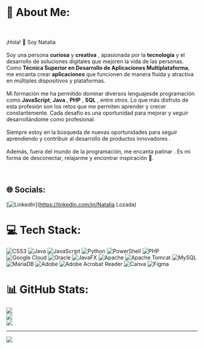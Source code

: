 # 💫 About Me:
<br><br> ¡Hola! 👋 Soy Natalia<br><br>Soy una persona **curiosa**  y **creativa** , apasionada por la **tecnología**  y el desarrollo de soluciones digitales que mejoren la vida de las personas. Como **Técnica Superior en Desarrollo de Aplicaciones Multiplataforma**, me encanta crear **aplicaciones**  que funcionen de manera fluida y atractiva en múltiples dispositivos y plataformas.<br><br>Mi formación me ha permitido dominar diversos lenguajesde programación como **JavaScript**, **Java** , **PHP** , **SQL** , entre otros. Lo que más disfruto de esta profesión son los retos que me permiten aprender  y crecer  constantemente. Cada desafío es una oportunidad para mejorar y seguir desarrollándome como profesional.<br><br>Siempre estoy en la búsqueda de nuevas oportunidades para seguir aprendiendo y contribuir al desarrollo de productos innovadores .<br><br>Además, fuera del mundo de la programación, me encanta patinar . Es mi forma de desconectar, relajarme y encontrar inspiración 🌈.<br><br><br>


## 🌐 Socials:
[![LinkedIn](https://img.shields.io/badge/LinkedIn-%230077B5.svg?logo=linkedin&logoColor=white)](https://linkedin.com/in/Natalia Lozada) 

# 💻 Tech Stack:
![CSS3](https://img.shields.io/badge/css3-%231572B6.svg?style=for-the-badge&logo=css3&logoColor=white) ![Java](https://img.shields.io/badge/java-%23ED8B00.svg?style=for-the-badge&logo=openjdk&logoColor=white) ![JavaScript](https://img.shields.io/badge/javascript-%23323330.svg?style=for-the-badge&logo=javascript&logoColor=%23F7DF1E) ![Python](https://img.shields.io/badge/python-3670A0?style=for-the-badge&logo=python&logoColor=ffdd54) ![PowerShell](https://img.shields.io/badge/PowerShell-%235391FE.svg?style=for-the-badge&logo=powershell&logoColor=white) ![PHP](https://img.shields.io/badge/php-%23777BB4.svg?style=for-the-badge&logo=php&logoColor=white) ![Google Cloud](https://img.shields.io/badge/GoogleCloud-%234285F4.svg?style=for-the-badge&logo=google-cloud&logoColor=white) ![Oracle](https://img.shields.io/badge/Oracle-F80000?style=for-the-badge&logo=oracle&logoColor=white) ![JavaFX](https://img.shields.io/badge/javafx-%23FF0000.svg?style=for-the-badge&logo=javafx&logoColor=white) ![Apache](https://img.shields.io/badge/apache-%23D42029.svg?style=for-the-badge&logo=apache&logoColor=white) ![Apache Tomcat](https://img.shields.io/badge/apache%20tomcat-%23F8DC75.svg?style=for-the-badge&logo=apache-tomcat&logoColor=black) ![MySQL](https://img.shields.io/badge/mysql-4479A1.svg?style=for-the-badge&logo=mysql&logoColor=white) ![MariaDB](https://img.shields.io/badge/MariaDB-003545?style=for-the-badge&logo=mariadb&logoColor=white) ![Adobe](https://img.shields.io/badge/adobe-%23FF0000.svg?style=for-the-badge&logo=adobe&logoColor=white) ![Adobe Acrobat Reader](https://img.shields.io/badge/Adobe%20Acrobat%20Reader-EC1C24.svg?style=for-the-badge&logo=Adobe%20Acrobat%20Reader&logoColor=white) ![Canva](https://img.shields.io/badge/Canva-%2300C4CC.svg?style=for-the-badge&logo=Canva&logoColor=white) ![Figma](https://img.shields.io/badge/figma-%23F24E1E.svg?style=for-the-badge&logo=figma&logoColor=white)
# 📊 GitHub Stats:
![](https://github-readme-stats.vercel.app/api?username=natalialozada&theme=dark&hide_border=false&include_all_commits=false&count_private=true)<br/>
![](https://github-readme-streak-stats.herokuapp.com/?user=natalialozada&theme=dark&hide_border=false)<br/>
![](https://github-readme-stats.vercel.app/api/top-langs/?username=natalialozada&theme=dark&hide_border=false&include_all_commits=false&count_private=true&layout=compact)

---
[![](https://visitcount.itsvg.in/api?id=natalialozada&icon=0&color=0)](https://visitcount.itsvg.in)

<!-- Proudly created with GPRM ( https://gprm.itsvg.in ) -->
